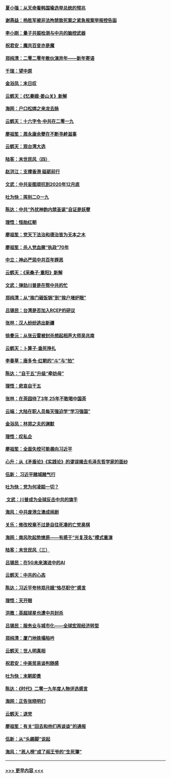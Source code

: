 #### [夏小强：从天命看韩国瑜选举总统的预兆](../pages/nsc993/n11756696.md?t=12312155) 
#### [谢燕益：杨胜军被非法拘禁致死案之紧急报案举报控告函](../pages/nsc993/n11756134.md?t=12312155) 
#### [李小刚：量子共振检测与中共的脑控武器](../pages/nsc993/n11754518.md?t=12312155) 
#### [祝君安：魔共百变亦是魔](../pages/nsc993/n11754469.md?t=12312155) 
#### [郑纯清：二零二零年散伙演弃年——新年寄语](../pages/nsc993/n11754195.md?t=12312155) 
#### [千瑞：望中原](../pages/nsc993/n11754159.md?t=12312155) 
#### [金浴凤：末日叹](../pages/nsc993/n11752359.md?t=12312155) 
#### [云鹤天：《忆秦娥‧娄山关》新解](../pages/nsc993/n11752348.md?t=12312155) 
#### [海网：户口松绑之来龙去脉](../pages/nsc993/n11752328.md?t=12312155) 
#### [云鹤天：十六字令‧中共在二零一九](../pages/nsc993/n11752305.md?t=12312155) 
#### [廖祖笙：周永康余孽在不断寻衅滋事](../pages/nsc993/n11751013.md?t=12312155) 
#### [云鹤天：观台湾大选](../pages/nsc993/n11751007.md?t=12312155) 
#### [陆客：末世民风（四）](../pages/nsc993/n11749203.md?t=12312155) 
#### [赵洪江：支撑香港 砥砺前行](../pages/nsc993/n11748482.md?t=12312155) 
#### [文武：中共妄图顽抗到2020年12月底](../pages/nsc993/n11748446.md?t=12312155) 
#### [吐为快：挥别二O一九](../pages/nsc993/n11748411.md?t=12312155) 
#### [陈达：中共“外扰神韵内禁圣诞”自证是妖孽](../pages/nsc993/n11748226.md?t=12312155) 
#### [理悟：怪胎红朝](../pages/nsc993/n11748206.md?t=12312155) 
#### [廖祖笙：党天下法治和德治皆为无本之木](../pages/nsc993/n11748135.md?t=12312155) 
#### [廖祖笙：杀人党血腥“执政”70年](../pages/nsc993/n11745144.md?t=12312155) 
#### [中立：神必严惩中共百年罪恶](../pages/nsc993/n11744970.md?t=12312155) 
#### [云鹤天：《采桑子‧重阳》新解](../pages/nsc993/n11744948.md?t=12312155) 
#### [文武：弹劾川普是在帮中共的忙](../pages/nsc993/n11744758.md?t=12312155) 
#### [郑纯清：从“挨门砸饭锅”到“挨户堵炉眼”](../pages/nsc993/n11744745.md?t=12312155) 
#### [吕锡民：台湾是否加入RCEP的研议](../pages/nsc993/n11744701.md?t=12312155) 
#### [张林：汉人纷纷逃出新疆](../pages/nsc993/n11743530.md?t=12312155) 
#### [徐曼沅：从张云雷被封杀想起相声大师吴兆南](../pages/nsc993/n11741816.md?t=12312155) 
#### [云鹤天：卜算子‧垂死挣扎](../pages/nsc993/n11739956.md?t=12312155) 
#### [李春草：唐多令‧红朝的“斗”与“拍”](../pages/nsc993/n11739830.md?t=12312155) 
#### [陈达：“自干五”升级“牵妨母”](../pages/nsc993/n11739724.md?t=12312155) 
#### [理悟：悲哀自干五](../pages/nsc993/n11739547.md?t=12312155) 
#### [张林：在茶园待了3年 25年不敢喝中国茶](../pages/nsc993/n11739240.md?t=12312155) 
#### [云端：大陆在职人员每天强迫学“学习强国”](../pages/nsc993/n11738735.md?t=12312155) 
#### [金浴凤：林郑之夫的渊默](../pages/nsc993/n11737735.md?t=12312155) 
#### [理悟：叹私企](../pages/nsc993/n11737715.md?t=12312155) 
#### [廖祖笙：全面失控可能袭向习近平](../pages/nsc993/n11737704.md?t=12312155) 
#### [心升：从《矛盾论》《实践论》的谬误揭去毛泽东哲学家的面纱](../pages/nsc993/n11736962.md?t=12312155) 
#### [伍新： 习近平赌城赌气行](../pages/nsc993/n11736929.md?t=12312155) 
#### [吐为快：党为何凌蹈一切？](../pages/nsc993/n11736915.md?t=12312155) 
#### [ 文武：川普成为全球反击中共的旗手](../pages/nsc993/n11736882.md?t=12312155) 
#### [海风：中共废港立澳成闹剧](../pages/nsc993/n11735857.md?t=12312155) 
#### [关乐：修改校章不过是自往死凑的亡党臭棋](../pages/nsc993/n11735097.md?t=12312155) 
#### [海网：南风吹起势燎原——有感于“光复茂名”模式重演](../pages/nsc993/n11732308.md?t=12312155) 
#### [陆客：末世民风（三）](../pages/nsc993/n11732211.md?t=12312155) 
#### [吕锡民：在5G未来演进中的AI](../pages/nsc993/n11730010.md?t=12312155) 
#### [云鹤天：中共的心态](../pages/nsc993/n11729906.md?t=12312155) 
#### [陈达：习近平夸林郑月娥“恪尽职守”感言](../pages/nsc993/n11729881.md?t=12312155) 
#### [理悟：天开眼](../pages/nsc993/n11729699.md?t=12312155) 
#### [洪微：英超球星也遭中共封杀](../pages/nsc993/n11727243.md?t=12312155) 
#### [吕锡民：服务业与城市化——全球宏观经济转型](../pages/nsc993/n11725845.md?t=12312155) 
#### [郑纯清：厦门地铁塌陷吟](../pages/nsc993/n11725813.md?t=12312155) 
#### [云鹤天：世人明真相](../pages/nsc993/n11725621.md?t=12312155) 
#### [祝君安：中美贸易谈判随感](../pages/nsc993/n11725609.md?t=12312155) 
#### [吐为快：末朝即景](../pages/nsc993/n11723365.md?t=12312155) 
#### [陈达：《时代》二零一九年度人物评选感言](../pages/nsc993/n11723337.md?t=12312155) 
#### [海网：正告张晓明们](../pages/nsc993/n11723228.md?t=12312155) 
#### [云鹤天：退党](../pages/nsc993/n11723056.md?t=12312155) 
#### [廖祖笙：有关“回去和他们再谈谈”的通报](../pages/nsc993/n11722442.md?t=12312155) 
#### [伍新：从“头踢脚”说起](../pages/nsc993/n11722429.md?t=12312155) 
#### [海风：“恶人榜”成了阎王爷的“生死簿”](../pages/nsc993/n11722272.md?t=12312155) 

----
#### [ >>> 更早内容 <<< ](../indexes/nsc993-earlier.md)

